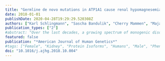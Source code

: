 ```yaml
---
title: "Germline de novo mutations in ATP1A1 cause renal hypomagnesemia, refractory seizures, and intellectual disability"
date: 2018-01-01
publishDate: 2020-04-28T19:29:29.520308Z
authors: ["Karl Schlingmann", "Sascha Bandulik", "Cherry Mammen", "Maja Tarailo-Graovac", "Rikke Holm", "Matthias Baumann", "Jens König", "Jessica Lee", "Britt Drögemöller", "Katrin Imminger", "Bodo Beck", "Janine Altmüller", "Holger Thiele", "Siegfried Waldegger", "William Van't Hoff", "Robert Kleta", "Richard Warth", "Clara van Karnebeek", "Bente Vilsen", "Detlef Bockenhauer", "Martin Konrad"]
publication_types: ["2"]
#abstract: "Over the last decades, a growing spectrum of monogenic disorders of human magnesium homeostasis has been clinically characterized, and genetic studies in affected individuals have identified important molecular components of cellular and epithelial magnesium transport. Here, we describe three infants who are from non-consanguineous families and who presented with a disease phenotype consisting of generalized seizures in infancy, severe hypomagnesemia, and renal magnesium wasting. Seizures persisted despite magnesium supplementation and were associated with significant intellectual disability. Whole-exome sequencing and conventional Sanger sequencing identified heterozygous de novo mutations in the catalytic Na+, K+-ATPase α1 subunit (ATP1A1). Functional characterization of mutant Na+, K+-ATPase α1 subunits in heterologous expression systems revealed not only a loss of Na+, K+-ATPase function but also abnormal cation permeabilities, which led to membrane depolarization and possibly aggravated the effect of the loss of physiological pump activity. These findings underline the indispensable role of the α1 isoform of the Na+, K+-ATPase for renal-tubular magnesium handling and cellular ion homeostasis, as well as maintenance of physiologic neuronal activity."
featured: false
publication: "*American Journal of Human Genetics*"
#tags: ["Female", "Kidney", "Protein Isoforms", "Humans", "Male", "Phenotype", "Child", "Child", "Preschool", "Infant", "Infant", "Newborn", "Mutation", "Heterozygote", "ATP1A1", "Germ Cells", "Homeostasis", "hypomagnesemia", "intellectual disability", "Intellectual Disability", "Magnesium", "Na-K ATPase", "Renal Tubular Transport", "Inborn Errors", "seizures", "Seizures", "Sodium-Potassium-Exchanging ATPase", "α1 subunit"]
doi: "10.1016/j.ajhg.2018.10.004"
---
```


